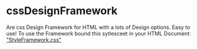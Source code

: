 # cssDesignFramework
Are css Design Framework for HTML with a lots of Design options. Easy to use!
To use the Framework bound this sytlesceet in your HTML Document: ["StyleFramework.css"](https://cssb1.netlify.app/StyleFramework.css)
#
